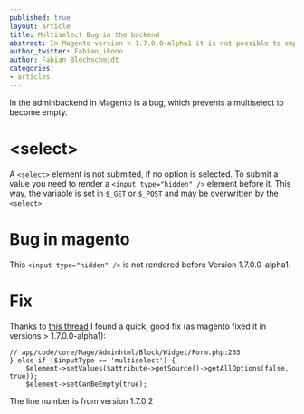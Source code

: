 ```yaml
---
published: true
layout: article
title: Multiselect Bug in the backend
abstract: In Magento version < 1.7.0.0-alpha1 it is not possible to empty a multiselect.
author_twitter: Fabian_ikono
author: Fabian Blechschmidt
categories:
- articles
---
```


In the adminbackend in Magento is a bug, which prevents a multiselect to become empty. 

# &lt;select&gt;

A `<select>` element is not submited, if no option is selected. To submit a value you need to render a `<input type="hidden" />` element before it. This way, the variable is set in `$_GET` or `$_POST` and may be overwritten by the `<select>`.

# Bug in magento
This `<input type="hidden" />` is not rendered before Version 1.7.0.0-alpha1.

# Fix

Thanks to [this thread](http://www.magentocommerce.com/boards/viewthread/264254/#t398477) I found a quick, good fix (as magento fixed it in versions > 1.7.0.0-alpha1):

	// app/code/core/Mage/Adminhtml/Block/Widget/Form.php:203
    } else if ($inputType == 'multiselect') {
		$element->setValues($attribute->getSource()->getAllOptions(false, true));
		$element->setCanBeEmpty(true);
        
The line number is from version 1.7.0.2                